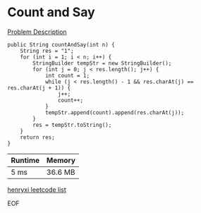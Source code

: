 # Count and Say
[Problem Description](https://leetcode.com/problems/count-and-say/)

```
public String countAndSay(int n) {
    String res = "1";
    for (int i = 1; i < n; i++) {
        StringBuilder tempStr = new StringBuilder();
        for (int j = 0; j < res.length(); j++) {
            int count = 1;
            while (j < res.length() - 1 && res.charAt(j) == res.charAt(j + 1)) {
                j++;
                count++;
            }
            tempStr.append(count).append(res.charAt(j));
        }
        res = tempStr.toString();
    }
    return res;
}
```

| Runtime       | Memory     | 
| :------------- | :---------- |
| 5 ms | 36.6 MB	   |


[henryxi leetcode list](http://www.henryxi.com/leetcode)

EOF